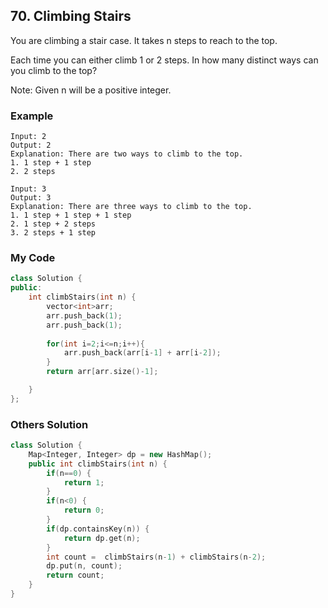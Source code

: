 ## 70. Climbing Stairs

You are climbing a stair case. It takes n steps to reach to the top.

Each time you can either climb 1 or 2 steps. In how many distinct ways can you climb to the top?

Note: Given n will be a positive integer.

### Example
```
Input: 2
Output: 2
Explanation: There are two ways to climb to the top.
1. 1 step + 1 step
2. 2 steps

Input: 3
Output: 3
Explanation: There are three ways to climb to the top.
1. 1 step + 1 step + 1 step
2. 1 step + 2 steps
3. 2 steps + 1 step
```

### My Code
```C++
class Solution {
public:
    int climbStairs(int n) {
        vector<int>arr;
        arr.push_back(1);
        arr.push_back(1);
        
        for(int i=2;i<=n;i++){
            arr.push_back(arr[i-1] + arr[i-2]);
        }
        return arr[arr.size()-1];

    }
};
```

### Others Solution
```C++
class Solution {
    Map<Integer, Integer> dp = new HashMap();
    public int climbStairs(int n) {
        if(n==0) {
            return 1;
        }
        if(n<0) {
            return 0;
        }
        if(dp.containsKey(n)) {
            return dp.get(n);
        }
        int count =  climbStairs(n-1) + climbStairs(n-2);
        dp.put(n, count);
        return count;
    } 
}   
```


